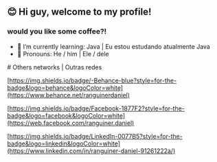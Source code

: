 ## 😊 Hi guy, welcome to my profile! 
### would you like some coffee?!
- 🌱 I’m currently learning: Java |  Eu estou estudando atualmente Java
- 👤 Pronouns: He / him | Ele / dele

<div> 
# Others networks | Outras redes

[https://img.shields.io/badge/-Behance-blue?style=for-the-badge&logo=behance&logoColor=white](https://www.behance.net/ranguinerdaniel)

[https://img.shields.io/badge/Facebook-1877F2?style=for-the-badge&logo=facebook&logoColor=white](https://web.facebook.com/ranguiner.daniel)

[https://img.shields.io/badge/LinkedIn-0077B5?style=for-the-badge&logo=linkedin&logoColor=white](https://www.linkedin.com/in/ranguiner-daniel-91261222a/)

</div>
